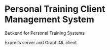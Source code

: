 # Personal Training Client Management System

Backend for Personal Training Systems

Express server and GraphiQL client
